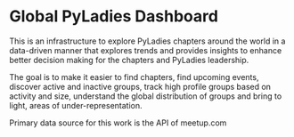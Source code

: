 # Global PyLadies Dashboard

This is an infrastructure to explore PyLadies chapters around the world in a data-driven manner that explores trends and provides insights to enhance better decision making for the chapters and PyLadies leadership.

The goal is to make it easier to find chapters, find upcoming events, discover active and inactive groups, track high profile groups based on activity and size, understand the global distribution of groups and bring to light, areas of under-representation.

Primary data source for this work is the API of meetup.com
